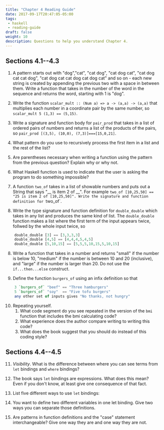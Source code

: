 ```yaml
---
title: "Chapter 4 Reading Guide"
date: 2017-09-17T20:47:05-05:00
tags: 
 - haskell
 - reading-guide
draft: false
weight: 10
description: Questions to help you understand Chapter 4.
---
```


## Sections 4.1--4.3

1. A pattern starts out with "dog","cat", "cat dog", "cat dog cat",
   "cat dog cat cat dog", "cat dog cat cat dog cat dog cat" and so on - each new string is created by appending the previous two with a space in between them. Write a function that takes in the number of the word in the sequence and returns the word, starting with 1 is "dog".

2. Write the function `scalar_mult :: (Num a) => a -> (a,a) -> (a,a)` that multiplies each number in a coordinate pair by the same number, so `scalar_mult 5 (1,3) == (5,15)`.

3. Write a signature and function body for `pair_prod` that takes in a list of ordered pairs of numbers and returns a list of the products of the pairs, so `pair_prod [(3,5), (10,0), (7,3)]===[15,0,21]`.

4. What pattern do you use to recursively process the first item in a list and the rest of the list?

6. Are parentheses necessary when writing a function using the pattern from the previous question? Explain why or why not.

5. What Haskell function is used to indicate that the user is asking the program to do something impossible?

7. A function `two_of` takes in a list of showable numbers and puts out a String that says "__ is item 2 of __". For example `two_of [10,25,50] == "25 is item 2 of [10,25,50]". Write the signature and function definition for `two_of`.

7. Write the type signature and function definition for `double_double` which takes in any list and produces the same kind of list. The `double_double` function makes a list where the first term of the input appears twice, follwed by the whole input twice, so 
```haskell
    double_double [3] == [3,3,3,3]
    double_double [4,5] == [4,4,4,5,4,5]
    double_double [5,10,15] == [5,5,5,10,15,5,10,15]
```
8. Write a function that takes in a number and returns "small" if the number is below 10, "medium" if the number is between 10 and 20 (inclusive), and "large" if the number is larger than 20. Do not use the `if...then...else` construct.

9. Define the function `burgers_of` using an infix definition so that
```haskell
    3 `burgers_of` "beef" == "Three hamburgers"
    5 `burgers_of` "soy"  == "Five tofu burgers"
    any other set of inputs gives "No thanks, not hungry"
```
10. Repeating yourself.
    1. What code segment do you see repeated in the version of the `bmi` function that includes the bmi calculating code? 
    2. What experience does the author compare writing to writing this code?
    3. What does the book suggest that you should do instead of this coding style?

## Sections 4.4--4.5

11. _Visibility_. What is the difference between where you can see terms from `let` bindings and `where` bindings?

12. The book says `let` bindings are expressions. What does this mean? Even if you don't know, at least give one consequence of that fact.

13. List five different ways to use `let` bindings:

14. You want to define two different variables in one let binding. Give two ways you can separate those definitions.

16. Are patterns in function definitions and the "case" statement interchangeable? Give one way they are and one way they are not.

<!-- 15. Write a function that takes in a string and puts out a string
"localhost" should produce "127.0.0.1"
"(anything).cps.k12.il.us" should produce "wyoung.org"
-->

